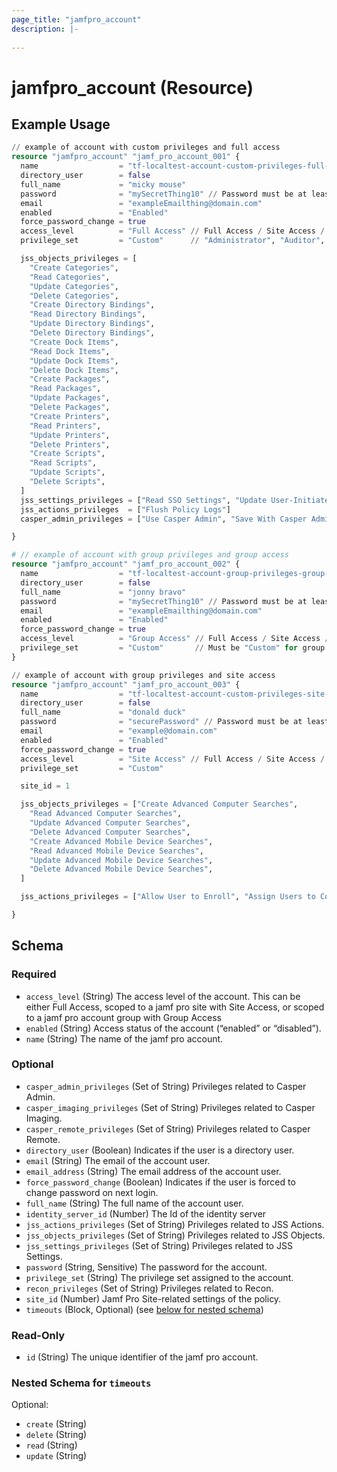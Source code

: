 ```yaml
---
page_title: "jamfpro_account"
description: |-
  
---
```


# jamfpro_account (Resource)


## Example Usage
```terraform
// example of account with custom privileges and full access
resource "jamfpro_account" "jamf_pro_account_001" {
  name                  = "tf-localtest-account-custom-privileges-full-access"
  directory_user        = false
  full_name             = "micky mouse"
  password              = "mySecretThing10" // Password must be at least 10 characters long. password not stored in state
  email                 = "exampleEmailthing@domain.com"
  enabled               = "Enabled"
  force_password_change = true
  access_level          = "Full Access" // Full Access / Site Access / Group Access
  privilege_set         = "Custom"      // "Administrator", "Auditor", "Enrollment Only", "Custom"

  jss_objects_privileges = [
    "Create Categories",
    "Read Categories",
    "Update Categories",
    "Delete Categories",
    "Create Directory Bindings",
    "Read Directory Bindings",
    "Update Directory Bindings",
    "Delete Directory Bindings",
    "Create Dock Items",
    "Read Dock Items",
    "Update Dock Items",
    "Delete Dock Items",
    "Create Packages",
    "Read Packages",
    "Update Packages",
    "Delete Packages",
    "Create Printers",
    "Read Printers",
    "Update Printers",
    "Delete Printers",
    "Create Scripts",
    "Read Scripts",
    "Update Scripts",
    "Delete Scripts",
  ]
  jss_settings_privileges = ["Read SSO Settings", "Update User-Initiated Enrollment"]
  jss_actions_privileges  = ["Flush Policy Logs"]
  casper_admin_privileges = ["Use Casper Admin", "Save With Casper Admin"]

}

# // example of account with group privileges and group access
resource "jamfpro_account" "jamf_pro_account_002" {
  name                  = "tf-localtest-account-group-privileges-group-access"
  directory_user        = false
  full_name             = "jonny bravo"
  password              = "mySecretThing10" // Password must be at least 10 characters long. password not stored in state
  email                 = "exampleEmailthing@domain.com"
  enabled               = "Enabled"
  force_password_change = true
  access_level          = "Group Access" // Full Access / Site Access / Group Access
  privilege_set         = "Custom"       // Must be "Custom" for group access
}

// example of account with group privileges and site access
resource "jamfpro_account" "jamf_pro_account_003" {
  name                  = "tf-localtest-account-custom-privileges-site-access"
  directory_user        = false
  full_name             = "donald duck"
  password              = "securePassword" // Password must be at least 10 characters long. password not stored in state
  email                 = "example@domain.com"
  enabled               = "Enabled"
  force_password_change = true
  access_level          = "Site Access" // Full Access / Site Access / Group Access
  privilege_set         = "Custom"

  site_id = 1

  jss_objects_privileges = ["Create Advanced Computer Searches",
    "Read Advanced Computer Searches",
    "Update Advanced Computer Searches",
    "Delete Advanced Computer Searches",
    "Create Advanced Mobile Device Searches",
    "Read Advanced Mobile Device Searches",
    "Update Advanced Mobile Device Searches",
    "Delete Advanced Mobile Device Searches",
  ]

  jss_actions_privileges = ["Allow User to Enroll", "Assign Users to Computers", "Assign Users to Mobile Devices", "Change Password"]

}
```

<!-- schema generated by tfplugindocs -->
## Schema

### Required

- `access_level` (String) The access level of the account. This can be either Full Access, scoped to a jamf pro site with Site Access, or scoped to a jamf pro account group with Group Access
- `enabled` (String) Access status of the account (“enabled” or “disabled”).
- `name` (String) The name of the jamf pro account.

### Optional

- `casper_admin_privileges` (Set of String) Privileges related to Casper Admin.
- `casper_imaging_privileges` (Set of String) Privileges related to Casper Imaging.
- `casper_remote_privileges` (Set of String) Privileges related to Casper Remote.
- `directory_user` (Boolean) Indicates if the user is a directory user.
- `email` (String) The email of the account user.
- `email_address` (String) The email address of the account user.
- `force_password_change` (Boolean) Indicates if the user is forced to change password on next login.
- `full_name` (String) The full name of the account user.
- `identity_server_id` (Number) The Id of the identity server
- `jss_actions_privileges` (Set of String) Privileges related to JSS Actions.
- `jss_objects_privileges` (Set of String) Privileges related to JSS Objects.
- `jss_settings_privileges` (Set of String) Privileges related to JSS Settings.
- `password` (String, Sensitive) The password for the account.
- `privilege_set` (String) The privilege set assigned to the account.
- `recon_privileges` (Set of String) Privileges related to Recon.
- `site_id` (Number) Jamf Pro Site-related settings of the policy.
- `timeouts` (Block, Optional) (see [below for nested schema](#nestedblock--timeouts))

### Read-Only

- `id` (String) The unique identifier of the jamf pro account.

<a id="nestedblock--timeouts"></a>
### Nested Schema for `timeouts`

Optional:

- `create` (String)
- `delete` (String)
- `read` (String)
- `update` (String)
